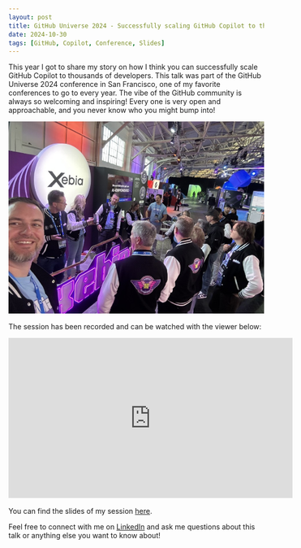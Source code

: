 ```yaml
---
layout: post
title: GitHub Universe 2024 - Successfully scaling GitHub Copilot to thousands of developers
date: 2024-10-30
tags: [GitHub, Copilot, Conference, Slides]
---
```


This year I got to share my story on how I think you can successfully scale GitHub Copilot to thousands of developers. This talk was part of the GitHub Universe 2024 conference in San Francisco, one of my favorite conferences to go to every year. The vibe of the GitHub community is always so welcoming and inspiring! Every one is very open and approachable, and you never know who you might bump into!

![Photo of the Xebia group at the standup on our stand](/images/2024/20241030/20241029_150537380_iOS.jpg)

The session has been recorded and can be watched with the viewer below:  

<iframe width="560" height="315" src="https://www.youtube.com/embed/eJRNJwlLFts?si=n-4eLbCNaLsP3zDC" title="YouTube video player" frameborder="0" allow="accelerometer; autoplay; clipboard-write; encrypted-media; gyroscope; picture-in-picture; web-share" referrerpolicy="strict-origin-when-cross-origin" allowfullscreen></iframe>

You can find the slides of my session [here](/slides/20241030_AI1197B-Successfully-scaling-GitHub-Copilot-to-thousands-of-developers.pdf).

Feel free to connect with me on [LinkedIn](https://linkedin.com/in/bosrob) and ask me questions about this talk or anything else you want to know about!